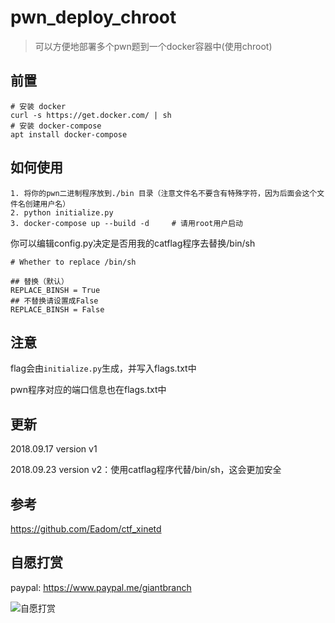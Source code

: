 # pwn_deploy_chroot

> 可以方便地部署多个pwn题到一个docker容器中(使用chroot)

## 前置

```
# 安装 docker
curl -s https://get.docker.com/ | sh
# 安装 docker-compose
apt install docker-compose
```

## 如何使用

```
1. 将你的pwn二进制程序放到./bin 目录（注意文件名不要含有特殊字符，因为后面会这个文件名创建用户名）
2. python initialize.py
3. docker-compose up --build -d 	# 请用root用户启动
```

你可以编辑config.py决定是否用我的catflag程序去替换/bin/sh

```
# Whether to replace /bin/sh

## 替换（默认）
REPLACE_BINSH = True
## 不替换请设置成False
REPLACE_BINSH = False
```

## 注意

flag会由`initialize.py`生成，并写入flags.txt中

pwn程序对应的端口信息也在flags.txt中

## 更新

2018.09.17 version v1

2018.09.23 version v2：使用catflag程序代替/bin/sh，这会更加安全

## 参考

https://github.com/Eadom/ctf_xinetd

## 自愿打赏

paypal: https://www.paypal.me/giantbranch

![自愿打赏][1]


  [1]: http://pic.giantbranch.cn/pic/1551450728861.jpg


